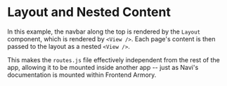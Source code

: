 # Layout and Nested Content

In this example, the navbar along the top is rendered by the `Layout` component, which is rendered by `<View />`. Each page's content is then passed to the layout as a nested `<View />`.

This makes the `routes.js` file effectively independent from the rest of the app, allowing it to be mounted inside another app -- just as Navi's documentation is mounted within Frontend Armory.